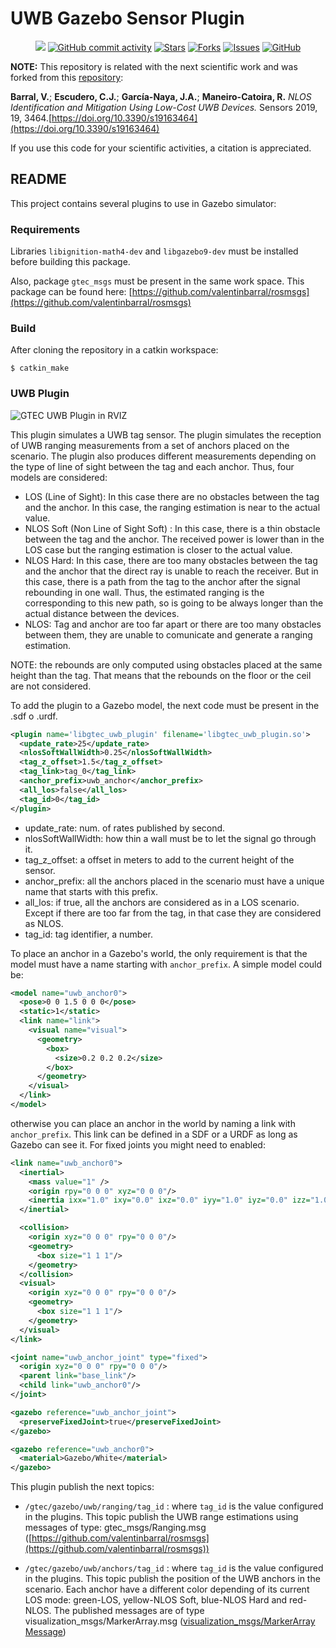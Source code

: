 # UWB Gazebo Sensor Plugin

<p align="center">
    <a href="https://github.com/Marius-Juston/gazebosensorplugins/graphs/contributors" alt="Contributors">
        <img src="https://img.shields.io/github/contributors/Marius-Juston/gazebosensorplugins" /></a>
    <a href="https://github.com/Marius-Juston/gazebosensorplugins/pulse" alt="Activity">
        <img alt="GitHub commit activity" src="https://img.shields.io/github/commit-activity/m/Marius-Juston/gazebosensorplugins"></a>
    <a href="https://github.com/Marius-Juston/gazebosensorplugins/stargazers">
        <img alt="Stars" src="https://img.shields.io/github/stars/Marius-Juston/gazebosensorplugins"></a>
    <a href="https://github.com/Marius-Juston/gazebosensorplugins/network/members">
        <img alt="Forks" src="https://img.shields.io/github/forks/Marius-Juston/gazebosensorplugins"></a>
    <a href="https://github.com/Marius-Juston/gazebosensorplugins/issues">
        <img alt="Issues" src="https://img.shields.io/github/issues/Marius-Juston/gazebosensorplugins"></a>
    <a href="./LICENSE" alt="Activity">
        <img alt="GitHub" src="https://img.shields.io/github/license/Marius-Juston/gazebosensorplugins"></a>
</p>

**NOTE:** This repository is related with the next scientific work and was forked from this [repository](https://github.com/valentinbarral/gazebosensorplugins):

**Barral, V.**; **Escudero, C.J.**; **García-Naya, J.A.**; **Maneiro-Catoira, R.** *NLOS Identification and Mitigation Using Low-Cost UWB Devices.* Sensors 2019, 19, 3464.[https://doi.org/10.3390/s19163464](https://doi.org/10.3390/s19163464)

If you use this code for your scientific activities, a citation is appreciated.

## README

This project contains several plugins to use in Gazebo simulator:

### Requirements

Libraries ```libignition-math4-dev``` and ```libgazebo9-dev``` must be installed before building this package.

Also, package ```gtec_msgs``` must be present in the same work space. This package can be found here:  [https://github.com/valentinbarral/rosmsgs](https://github.com/valentinbarral/rosmsgs)

### Build

After cloning the repository in a catkin workspace:
```
$ catkin_make
```

### UWB Plugin

![GTEC UWB Plugin in RVIZ](https://user-images.githubusercontent.com/38099967/64428790-e66b6780-d0b4-11e9-8f6f-489d8eb949c8.png)

This plugin simulates a UWB tag sensor. The plugin simulates the reception of UWB ranging measurements from a set of anchors placed on the scenario. The plugin also produces different measurements depending on the type of line of sight between the tag and each anchor. Thus, four models are considered:

- LOS (Line of Sight): In this case there are no obstacles between the tag and the anchor. In this case, the ranging estimation is near to the actual value.
- NLOS Soft (Non Line of Sight Soft) : In this case, there is a thin obstacle between the tag and the anchor. The received power is lower than in the LOS case but the ranging estimation is closer to the actual value.
- NLOS Hard: In this case, there are too many obstacles between the tag and the anchor that the direct ray is unable to reach the receiver. But in this case, there is a path from the tag to the anchor after the signal rebounding in one wall. Thus, the estimated ranging is the corresponding to this new path, so is going to be always longer than the actual distance between the devices.
- NLOS: Tag and anchor are too far apart or there are too many obstacles between them, they are unable to comunicate and generate a ranging estimation.

NOTE: the rebounds are only computed using obstacles placed at the same height than the tag. That means that the rebounds on the floor or the ceil are not considered.

To add the plugin to a Gazebo model, the next code must be present in the .sdf o .urdf.

```xml
<plugin name='libgtec_uwb_plugin' filename='libgtec_uwb_plugin.so'>
  <update_rate>25</update_rate>
  <nlosSoftWallWidth>0.25</nlosSoftWallWidth>
  <tag_z_offset>1.5</tag_z_offset>
  <tag_link>tag_0</tag_link>
  <anchor_prefix>uwb_anchor</anchor_prefix>
  <all_los>false</all_los>
  <tag_id>0</tag_id>
</plugin>
``` 

* update_rate: num. of rates published by second.
* nlosSoftWallWidth: how thin a wall must be to let the signal go through it. 
* tag_z_offset: a offset in meters to add to the current height of the sensor.
* anchor_prefix: all the anchors placed in the scenario must have a unique name that starts with this prefix.
* all_los: if true, all the anchors are considered as in a LOS scenario. Except if there are too far from the tag, in that case they are considered as NLOS.
* tag_id: tag identifier, a number.


To place an anchor in a Gazebo's world, the only requirement is that the model must have a name starting with ```anchor_prefix```. A simple model could be:

```xml
<model name="uwb_anchor0">
  <pose>0 0 1.5 0 0 0</pose>
  <static>1</static>
  <link name="link">
    <visual name="visual">
      <geometry>
        <box>
          <size>0.2 0.2 0.2</size>
        </box>
      </geometry>
    </visual>
  </link>
</model>
```

otherwise you can place an anchor in the world by naming a link with ```anchor_prefix```. This link can be defined in a SDF or a URDF as long as Gazebo can see it. For fixed joints you might need to enabled:

```xml
<link name="uwb_anchor0">
  <inertial>
    <mass value="1" />
    <origin rpy="0 0 0" xyz="0 0 0"/>
    <inertia ixx="1.0" ixy="0.0" ixz="0.0" iyy="1.0" iyz="0.0" izz="1.0" />
  </inertial>

  <collision>
    <origin xyz="0 0 0" rpy="0 0 0"/>
    <geometry>
      <box size="1 1 1"/>
    </geometry>
  </collision>
  <visual>
    <origin xyz="0 0 0" rpy="0 0 0"/>
    <geometry>
      <box size="1 1 1"/>
    </geometry>
  </visual>
</link>

<joint name="uwb_anchor_joint" type="fixed">
  <origin xyz="0 0 0" rpy="0 0 0"/>
  <parent link="base_link"/>
  <child link="uwb_anchor0"/>
</joint>

<gazebo reference="uwb_anchor_joint">
  <preserveFixedJoint>true</preserveFixedJoint>
</gazebo>

<gazebo reference="uwb_anchor0">
  <material>Gazebo/White</material>
</gazebo>
```

This plugin publish the next topics:

- ```/gtec/gazebo/uwb/ranging/tag_id``` : where ```tag_id``` is the value configured in the plugins. This topic publish the UWB range estimations using messages of type: gtec_msgs/Ranging.msg ([https://github.com/valentinbarral/rosmsgs](https://github.com/valentinbarral/rosmsgs))

- ```/gtec/gazebo/uwb/anchors/tag_id``` : where ```tag_id``` is the value configured in the plugins. This topic publish the position of the UWB anchors in the scenario. Each anchor have a different color depending of its current LOS mode: green-LOS, yellow-NLOS Soft, blue-NLOS Hard and red-NLOS. The published messages are of type visualization_msgs/MarkerArray.msg ([visualization_msgs/MarkerArray Message](http://docs.ros.org/melodic/api/visualization_msgs/html/msg/MarkerArray.html))



